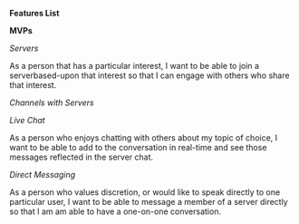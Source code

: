 **Features List**

**MVPs**


*Servers*

As a person that has a particular interest, I want to be able to join a serverbased-upon that interest so that I can engage with others who share that interest.

*Channels with Servers*


*Live Chat*

As a person who enjoys chatting with others about my topic of choice, I want to be able to add to the conversation in real-time and see those messages reflected in the server chat.


*Direct Messaging*

As a person who values discretion, or would like to speak directly to one particular user, I want to be able to message a member of a server directly so that I am am able to have a one-on-one conversation.

